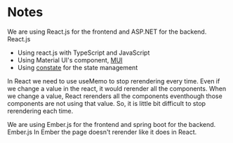 # Notes

We are using React.js for the frontend and ASP.NET for the backend.
React.js
  - Using react.js with TypeScript and JavaScript
  - Using Material UI's component, [MUI](https://mui.com/)
  - Using [constate](https://github.com/diegohaz/constate) for the state management
  
  In React we need to use useMemo to stop rerendering every time. 
  Even if we change a value in the react, it would rerender all the components.
  When we change a value, React rerenders all the components eventhough those components are not using that value.
  So, it is little bit difficult to stop rerendering each time.


We are using Ember.js for the frontend and spring boot for the backend.
  Ember.js
  In Ember the page doesn't rerender like it does in React.
